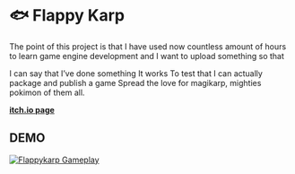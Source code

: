 # 🐟 Flappy Karp
The point of this project is that I have used now countless amount of hours to learn game engine development and I want to upload something so that

I can say that I’ve done something
It works
To test that I can actually package and publish a game
Spread the love for magikarp, mighties pokimon of them all.

[**itch.io page**](https://lerppana.itch.io/flappykarp)
## DEMO
[![Flappykarp Gameplay](http://img.youtube.com/vi/HyfosungbXE/0.jpg)](http://www.youtube.com/watch?v=HyfosungbXE "Flappykarp Gameplay")
